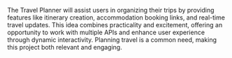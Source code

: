 The Travel Planner will assist users in organizing their trips by providing features like itinerary creation, accommodation booking links, and real-time travel updates. This idea combines practicality and excitement, offering an opportunity to work with multiple APIs and enhance user experience through dynamic interactivity. Planning travel is a common need, making this project both relevant and engaging.